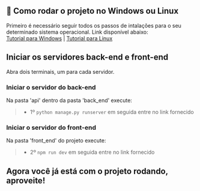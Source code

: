 ## 🚀 Como rodar o projeto no Windows ou Linux
 Primeiro é necessário seguir todos os passos de intalações para o seu determinado sistema operacional. Link disponível abaixo: </br>
 [Tutorial para Windows](docs/doc-tutorial-windows.md) | [Tutorial para Linux](docs/doc-tutorial-linux.md) 

## Iniciar os servidores back-end e front-end
Abra dois terminais, um para cada servidor.<br>

### Iniciar o servidor do back-end

Na pasta 'api' dentro da pasta 'back_end' execute:
  > *  1º ```python manage.py runserver``` em seguida entre no link fornecido<br>

### Iniciar o servidor do front-end

Na pasta 'front_end' do projeto execute:
  > *  2º ```npm run dev``` em seguida entre no link fornecido

## Agora você já está com o projeto rodando, aproveite!

